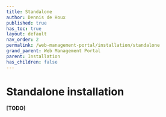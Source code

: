 ```yaml
---
title: Standalone
author: Dennis de Houx
published: true
has_toc: true
layout: default
nav_order: 2
permalink: /web-management-portal/installation/standalone
grand_parent: Web Management Portal
parent: Installation
has_children: false
---
```


# Standalone installation

**[TODO]**
